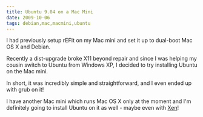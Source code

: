 ```yaml
---
title: Ubuntu 9.04 on a Mac Mini
date: 2009-10-06
tags: debian,mac,macmini,ubuntu
---
```

I had previously setup rEFIt on my Mac mini and set it up to dual-boot Mac OS X and Debian.

Recently a dist-upgrade broke X11 beyond repair and since I was helping my cousin switch to Ubuntu from Windows XP, I decided to try installing Ubuntu on the Mac mini.

In short, it was incredibly simple and straightforward, and I even ended up with grub on it!

I have another Mac mini which runs Mac OS X only at the moment and I'm definitely going to install Ubuntu on it as well - maybe even with [Xen](http://www.docunext.com/)!

